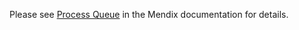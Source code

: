 Please see [Process Queue](https://docs.mendix.com/appstore/modules/process-queue) in the Mendix documentation for details.
